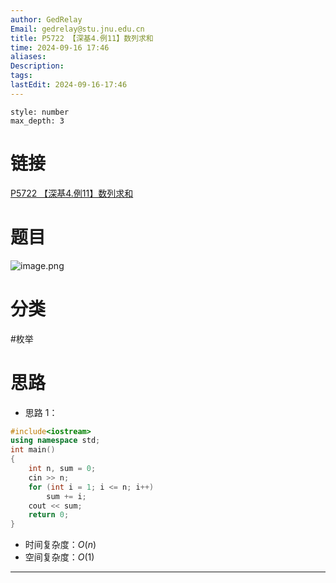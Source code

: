 ```yaml
---
author: GedRelay
Email: gedrelay@stu.jnu.edu.cn
title: P5722 【深基4.例11】数列求和
time: 2024-09-16 17:46
aliases: 
Description: 
tags: 
lastEdit: 2024-09-16-17:46
---
```


```toc
style: number
max_depth: 3
```

# 链接
[P5722 【深基4.例11】数列求和](https://www.luogu.com.cn/problem/P5722) 

# 题目
![image.png](https://ged-pic-bed.oss-cn-guangzhou.aliyuncs.com/img/202409161746901.png)


# 分类
#枚举 

# 思路
- 思路 1：


```cpp
#include<iostream>
using namespace std;
int main()
{
	int n, sum = 0;
	cin >> n;
	for (int i = 1; i <= n; i++)
		sum += i;
	cout << sum;
	return 0;
}
```


- 时间复杂度：${O\left( n \right)  }$ 
- 空间复杂度：${O\left( 1 \right)  }$ 


---

